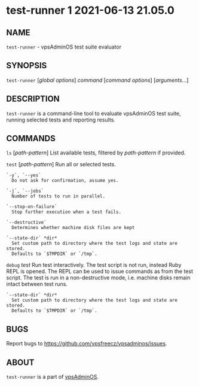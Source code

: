 # test-runner 1                   2021-06-13                             21.05.0

## NAME
`test-runner` - vpsAdminOS test suite evaluator

## SYNOPSIS
`test-runner` [*global options*] *command* [*command options*] [*arguments...*]

## DESCRIPTION
`test-runner` is a command-line tool to evaluate vpsAdminOS test suite, running
selected tests and reporting results.

## COMMANDS
`ls` [*path-pattern*]
  List available tests, filtered by *path-pattern* if provided.

`test` [*path-pattern*]
  Run all or selected tests.

    `-y`, `--yes`
      Do not ask for confirmation, assume yes.

    `-j`, `--jobs`
      Number of tests to run in parallel.

    `--stop-on-failure`
      Stop further execution when a test fails.

    `--destructive`
      Determines whether machine disk files are kept

    `--state-dir` *dir*
      Set custom path to directory where the test logs and state are stored.
      Defaults to `$TMPDIR` or `/tmp`.

`debug` *test*
  Run test interactively. The test script is not run, instead Ruby REPL is opened.
  The REPL can be used to issue commands as from the test script. The test is
  run in a non-destructive mode, i.e. machine disks remain intact between test
  runs.

    `--state-dir` *dir*
      Set custom path to directory where the test logs and state are stored.
      Defaults to `$TMPDIR` or `/tmp`.

## BUGS
Report bugs to https://github.com/vpsfreecz/vpsadminos/issues.

## ABOUT
`test-runner` is a part of [vpsAdminOS](https://github.com/vpsfreecz/vpsadminos).
